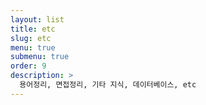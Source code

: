 ```yaml
---
layout: list
title: etc
slug: etc
menu: true
submenu: true
order: 9
description: >
  용어정리, 면접정리, 기타 지식, 데이터베이스, etc
---
```

